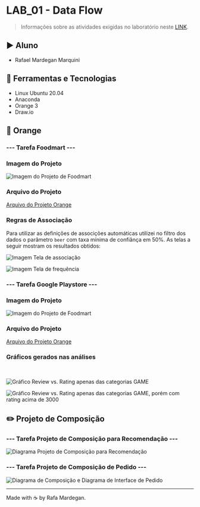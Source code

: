 # LAB_01 - Data Flow

> Informações sobre as atividades exigidas no laboratório neste [LINK](https://github.com/santanche/component2learn/tree/master/labs/01-data-flow).

## :arrow_forward: Aluno
* Rafael Mardegan Marquini

## :hammer: Ferramentas e Tecnologias
* Linux Ubuntu 20.04
* Anaconda
* Orange 3
* Draw.io

## :small_orange_diamond: Orange

### --- Tarefa Foodmart --- 

### Imagem do Projeto
![Imagem do Projeto de Foodmart](img/foodmart-analysis.png)
<br />

### Arquivo do Projeto
[Arquivo do Projeto Orange](foodmart-analysis.ows)

### Regras de Associação
Para utilizar as definições de associções automáticas utilizei no filtro dos dados o parâmetro `beer` com taxa mínima de confiânça em 50%. As telas a seguir mostram os resultados obtidos:
<br />

![Imagem Tela de associação](img/foodmart-association-rules.png)
<br />

![Imagem Tela de frequência](img/foodmart-frequent-itemsets.png)
<br />

### --- Tarefa Google Playstore ---

### Imagem do Projeto
![Imagem do Projeto de Foodmart](img/google-playstore-analysis.png)
<br />

### Arquivo do Projeto
[Arquivo do Projeto Orange](google-playstore-analysis.ows)

### Gráficos gerados nas análises
<br />

![Gráfico Review vs. Rating apenas das categorias GAME](img/google-playstore-graphic-1.png)
<br />

![Gráfico Review vs. Rating apenas das categorias GAME, porém com rating acima de 3000](img/google-playstore-graphic-2.png)

## :pencil2: Projeto de Composição

### --- Tarefa Projeto de Composição para Recomendação ---

![Diagrama Projeto de Composição para Recomendação](img/diagram-1.png)

### --- Tarefa Projeto de Composição de Pedido ---

![Diagrama de Composição e Diagrama de Interface de Pedido](img/diagram-2.png)

---
Made with :coffee: by Rafa Mardegan.

